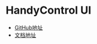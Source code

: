 # HandyControl UI

* [GitHub地址](https://github.com/HandyOrg/HandyControl)
* [文档地址](https://handyorg.github.io/)